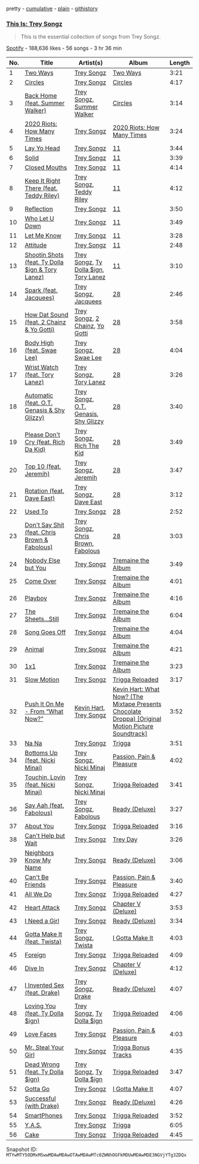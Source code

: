 pretty - [cumulative](/playlists/cumulative/37i9dQZF1DX5xFQkXoZxdM.md) - [plain](/playlists/plain/37i9dQZF1DX5xFQkXoZxdM) - [githistory](https://github.githistory.xyz/mackorone/spotify-playlist-archive/blob/main/playlists/plain/37i9dQZF1DX5xFQkXoZxdM)

### [This Is: Trey Songz](https://open.spotify.com/playlist/37i9dQZF1DX5xFQkXoZxdM)

> This is the essential collection of songs from Trey Songz.

[Spotify](https://open.spotify.com/user/spotify) - 188,636 likes - 56 songs - 3 hr 36 min

| No. | Title | Artist(s) | Album | Length |
|---|---|---|---|---|
| 1 | [Two Ways](https://open.spotify.com/track/7GIPHrEFcN8pt7ORkkJemv) | [Trey Songz](https://open.spotify.com/artist/2iojnBLj0qIMiKPvVhLnsH) | [Two Ways](https://open.spotify.com/album/5QTUcfQ5QvsOsCzaEAan6e) | 3:21 |
| 2 | [Circles](https://open.spotify.com/track/5i2oI7MyeTiesGzIER2Tvx) | [Trey Songz](https://open.spotify.com/artist/2iojnBLj0qIMiKPvVhLnsH) | [Circles](https://open.spotify.com/album/1WOVH3u0VVMiJh2geTLMa2) | 4:17 |
| 3 | [Back Home \(feat\. Summer Walker\)](https://open.spotify.com/track/5mEVSbyxT38iS2w7xG1c7R) | [Trey Songz](https://open.spotify.com/artist/2iojnBLj0qIMiKPvVhLnsH), [Summer Walker](https://open.spotify.com/artist/57LYzLEk2LcFghVwuWbcuS) | [Circles](https://open.spotify.com/album/1WOVH3u0VVMiJh2geTLMa2) | 3:14 |
| 4 | [2020 Riots: How Many Times](https://open.spotify.com/track/2jLDRXGpa9yJ9fuhySSV8P) | [Trey Songz](https://open.spotify.com/artist/2iojnBLj0qIMiKPvVhLnsH) | [2020 Riots: How Many Times](https://open.spotify.com/album/6RVQj393o1m6WPo3ytElmD) | 3:24 |
| 5 | [Lay Yo Head](https://open.spotify.com/track/31r9G4vYv3AprvPJM7AsX9) | [Trey Songz](https://open.spotify.com/artist/2iojnBLj0qIMiKPvVhLnsH) | [11](https://open.spotify.com/album/5Pp9dmBGExH4FNLlaLsLde) | 3:44 |
| 6 | [Solid](https://open.spotify.com/track/7pSn2j9BhIWMqmKDfhkbTQ) | [Trey Songz](https://open.spotify.com/artist/2iojnBLj0qIMiKPvVhLnsH) | [11](https://open.spotify.com/album/5Pp9dmBGExH4FNLlaLsLde) | 3:39 |
| 7 | [Closed Mouths](https://open.spotify.com/track/5QmiMINK8PVpuromxLVqJn) | [Trey Songz](https://open.spotify.com/artist/2iojnBLj0qIMiKPvVhLnsH) | [11](https://open.spotify.com/album/5Pp9dmBGExH4FNLlaLsLde) | 4:14 |
| 8 | [Keep It Right There \(feat\. Teddy Riley\)](https://open.spotify.com/track/3a5E43VYhAo25NlVLDPPQd) | [Trey Songz](https://open.spotify.com/artist/2iojnBLj0qIMiKPvVhLnsH), [Teddy Riley](https://open.spotify.com/artist/5VDmBevaLkMLnK0rLOjijw) | [11](https://open.spotify.com/album/5Pp9dmBGExH4FNLlaLsLde) | 4:12 |
| 9 | [Reflection](https://open.spotify.com/track/10qFh6PlEkDZBdgkyXmL3R) | [Trey Songz](https://open.spotify.com/artist/2iojnBLj0qIMiKPvVhLnsH) | [11](https://open.spotify.com/album/5Pp9dmBGExH4FNLlaLsLde) | 3:50 |
| 10 | [Who Let U Down](https://open.spotify.com/track/7GCCR2IyFylZO621gkKmww) | [Trey Songz](https://open.spotify.com/artist/2iojnBLj0qIMiKPvVhLnsH) | [11](https://open.spotify.com/album/5Pp9dmBGExH4FNLlaLsLde) | 3:49 |
| 11 | [Let Me Know](https://open.spotify.com/track/4qEuVZCXLi9IFhkWzhj3GS) | [Trey Songz](https://open.spotify.com/artist/2iojnBLj0qIMiKPvVhLnsH) | [11](https://open.spotify.com/album/5Pp9dmBGExH4FNLlaLsLde) | 3:28 |
| 12 | [Attitude](https://open.spotify.com/track/385QArWR7KoT1hFLZoAZCc) | [Trey Songz](https://open.spotify.com/artist/2iojnBLj0qIMiKPvVhLnsH) | [11](https://open.spotify.com/album/5Pp9dmBGExH4FNLlaLsLde) | 2:48 |
| 13 | [Shootin Shots \(feat\. Ty Dolla $ign & Tory Lanez\)](https://open.spotify.com/track/6oxV0UoJllrXUFGsGxe2iT) | [Trey Songz](https://open.spotify.com/artist/2iojnBLj0qIMiKPvVhLnsH), [Ty Dolla $ign](https://open.spotify.com/artist/7c0XG5cIJTrrAgEC3ULPiq), [Tory Lanez](https://open.spotify.com/artist/2jku7tDXc6XoB6MO2hFuqg) | [11](https://open.spotify.com/album/5Pp9dmBGExH4FNLlaLsLde) | 3:10 |
| 14 | [Spark \(feat\. Jacquees\)](https://open.spotify.com/track/4UVi6KT98KVLL27z2buJlG) | [Trey Songz](https://open.spotify.com/artist/2iojnBLj0qIMiKPvVhLnsH), [Jacquees](https://open.spotify.com/artist/4tMm1dU6Gn04VAZ9ClHcIZ) | [28](https://open.spotify.com/album/0DOSrX5RdPZhLBAuEmO6De) | 2:46 |
| 15 | [How Dat Sound \(feat\. 2 Chainz & Yo Gotti\)](https://open.spotify.com/track/54ZG8SPqphWy23Og6nH7PY) | [Trey Songz](https://open.spotify.com/artist/2iojnBLj0qIMiKPvVhLnsH), [2 Chainz](https://open.spotify.com/artist/17lzZA2AlOHwCwFALHttmp), [Yo Gotti](https://open.spotify.com/artist/6Ha4aES39QiVjR0L2lwuwq) | [28](https://open.spotify.com/album/0DOSrX5RdPZhLBAuEmO6De) | 3:58 |
| 16 | [Body High \(feat\. Swae Lee\)](https://open.spotify.com/track/1SEcBXRlFw5R5QAXntDrwH) | [Trey Songz](https://open.spotify.com/artist/2iojnBLj0qIMiKPvVhLnsH), [Swae Lee](https://open.spotify.com/artist/1zNqQNIdeOUZHb8zbZRFMX) | [28](https://open.spotify.com/album/0DOSrX5RdPZhLBAuEmO6De) | 4:04 |
| 17 | [Wrist Watch \(feat\. Tory Lanez\)](https://open.spotify.com/track/4bvVvzmt4s1saVh2Es97Yx) | [Trey Songz](https://open.spotify.com/artist/2iojnBLj0qIMiKPvVhLnsH), [Tory Lanez](https://open.spotify.com/artist/2jku7tDXc6XoB6MO2hFuqg) | [28](https://open.spotify.com/album/0DOSrX5RdPZhLBAuEmO6De) | 3:26 |
| 18 | [Automatic \(feat\. O.T\. Genasis & Shy Glizzy\)](https://open.spotify.com/track/6YGjWy2mYuDTnthLMdPzHP) | [Trey Songz](https://open.spotify.com/artist/2iojnBLj0qIMiKPvVhLnsH), [O.T\. Genasis](https://open.spotify.com/artist/1Zatb2YN4erBOoSivOXc0o), [Shy Glizzy](https://open.spotify.com/artist/1DvtabXAjfrMihPP6JQdHs) | [28](https://open.spotify.com/album/0DOSrX5RdPZhLBAuEmO6De) | 3:40 |
| 19 | [Please Don't Cry \(feat\. Rich Da Kid\)](https://open.spotify.com/track/1hnNHPy45iCbdXxFTusDOn) | [Trey Songz](https://open.spotify.com/artist/2iojnBLj0qIMiKPvVhLnsH), [Rich The Kid](https://open.spotify.com/artist/1pPmIToKXyGdsCF6LmqLmI) | [28](https://open.spotify.com/album/0DOSrX5RdPZhLBAuEmO6De) | 3:49 |
| 20 | [Top 10 \(feat\. Jeremih\)](https://open.spotify.com/track/6mtFYedCI3JMISqd7rITVw) | [Trey Songz](https://open.spotify.com/artist/2iojnBLj0qIMiKPvVhLnsH), [Jeremih](https://open.spotify.com/artist/3KV3p5EY4AvKxOlhGHORLg) | [28](https://open.spotify.com/album/0DOSrX5RdPZhLBAuEmO6De) | 3:47 |
| 21 | [Rotation \(feat\. Dave East\)](https://open.spotify.com/track/7yPySqBggjpWsuM7BjYevD) | [Trey Songz](https://open.spotify.com/artist/2iojnBLj0qIMiKPvVhLnsH), [Dave East](https://open.spotify.com/artist/7e10JUMF7MJmmwYpnTSMI5) | [28](https://open.spotify.com/album/0DOSrX5RdPZhLBAuEmO6De) | 3:12 |
| 22 | [Used To](https://open.spotify.com/track/4qch7lIHzL2ZphmFlD0B8Z) | [Trey Songz](https://open.spotify.com/artist/2iojnBLj0qIMiKPvVhLnsH) | [28](https://open.spotify.com/album/0DOSrX5RdPZhLBAuEmO6De) | 2:52 |
| 23 | [Don't Say Shit \(feat\. Chris Brown & Fabolous\)](https://open.spotify.com/track/5ZnWj1YrfW9jdRxgRDMarB) | [Trey Songz](https://open.spotify.com/artist/2iojnBLj0qIMiKPvVhLnsH), [Chris Brown](https://open.spotify.com/artist/7bXgB6jMjp9ATFy66eO08Z), [Fabolous](https://open.spotify.com/artist/0YWxKQj2Go9CGHCp77UOyy) | [28](https://open.spotify.com/album/0DOSrX5RdPZhLBAuEmO6De) | 3:03 |
| 24 | [Nobody Else but You](https://open.spotify.com/track/1HOUzEsetdIPSpAgRPhZQt) | [Trey Songz](https://open.spotify.com/artist/2iojnBLj0qIMiKPvVhLnsH) | [Tremaine the Album](https://open.spotify.com/album/5gQtvMHA7yqdzKXrHpe63C) | 3:49 |
| 25 | [Come Over](https://open.spotify.com/track/7L0sPpF8fzmXxygzY2PdCo) | [Trey Songz](https://open.spotify.com/artist/2iojnBLj0qIMiKPvVhLnsH) | [Tremaine the Album](https://open.spotify.com/album/5gQtvMHA7yqdzKXrHpe63C) | 4:01 |
| 26 | [Playboy](https://open.spotify.com/track/5mff6Pbc4xGzsJojktF0Ua) | [Trey Songz](https://open.spotify.com/artist/2iojnBLj0qIMiKPvVhLnsH) | [Tremaine the Album](https://open.spotify.com/album/5gQtvMHA7yqdzKXrHpe63C) | 4:16 |
| 27 | [The Sheets...Still](https://open.spotify.com/track/2pqr9hcN6AVdlbgqw8ULPk) | [Trey Songz](https://open.spotify.com/artist/2iojnBLj0qIMiKPvVhLnsH) | [Tremaine the Album](https://open.spotify.com/album/5gQtvMHA7yqdzKXrHpe63C) | 6:04 |
| 28 | [Song Goes Off](https://open.spotify.com/track/7L87B1YWTT11I0mSAEYEOF) | [Trey Songz](https://open.spotify.com/artist/2iojnBLj0qIMiKPvVhLnsH) | [Tremaine the Album](https://open.spotify.com/album/5gQtvMHA7yqdzKXrHpe63C) | 4:04 |
| 29 | [Animal](https://open.spotify.com/track/2Ju4c6LkBAzhYg5Spp5pWK) | [Trey Songz](https://open.spotify.com/artist/2iojnBLj0qIMiKPvVhLnsH) | [Tremaine the Album](https://open.spotify.com/album/5gQtvMHA7yqdzKXrHpe63C) | 4:21 |
| 30 | [1x1](https://open.spotify.com/track/4YkX9Qiys9ICKCpio9jTpc) | [Trey Songz](https://open.spotify.com/artist/2iojnBLj0qIMiKPvVhLnsH) | [Tremaine the Album](https://open.spotify.com/album/5gQtvMHA7yqdzKXrHpe63C) | 3:23 |
| 31 | [Slow Motion](https://open.spotify.com/track/4NYwy0R3NdvORX2B6OZXBT) | [Trey Songz](https://open.spotify.com/artist/2iojnBLj0qIMiKPvVhLnsH) | [Trigga Reloaded](https://open.spotify.com/album/3pKTKC0AAe3yTcXQLzvpSW) | 3:17 |
| 32 | [Push It On Me \- From “What Now?”](https://open.spotify.com/track/0wasgXy8PI6t4EfA49YnXE) | [Kevin Hart](https://open.spotify.com/artist/3rHl3rSgCnHhOlVB87ZxyF), [Trey Songz](https://open.spotify.com/artist/2iojnBLj0qIMiKPvVhLnsH) | [Kevin Hart: What Now? \(The Mixtape Presents Chocolate Droppa\) \[Original Motion Picture Soundtrack\]](https://open.spotify.com/album/3AFjaBvKk8vtVkaTtXA4QY) | 3:52 |
| 33 | [Na Na](https://open.spotify.com/track/5maiP9UMnTSgoxPX8X3bdz) | [Trey Songz](https://open.spotify.com/artist/2iojnBLj0qIMiKPvVhLnsH) | [Trigga](https://open.spotify.com/album/00no0cywmc15sIIoys7kM9) | 3:51 |
| 34 | [Bottoms Up \(feat\. Nicki Minaj\)](https://open.spotify.com/track/2IpGdrWvIZipmaxo1YRxw5) | [Trey Songz](https://open.spotify.com/artist/2iojnBLj0qIMiKPvVhLnsH), [Nicki Minaj](https://open.spotify.com/artist/0hCNtLu0JehylgoiP8L4Gh) | [Passion, Pain & Pleasure](https://open.spotify.com/album/5Qex4ioxOJfHrnsWbt8Zlj) | 4:02 |
| 35 | [Touchin, Lovin \(feat\. Nicki Minaj\)](https://open.spotify.com/track/4bkhs6spQvVnVJAlXuKR6a) | [Trey Songz](https://open.spotify.com/artist/2iojnBLj0qIMiKPvVhLnsH), [Nicki Minaj](https://open.spotify.com/artist/0hCNtLu0JehylgoiP8L4Gh) | [Trigga Reloaded](https://open.spotify.com/album/3pKTKC0AAe3yTcXQLzvpSW) | 3:41 |
| 36 | [Say Aah \(feat\. Fabolous\)](https://open.spotify.com/track/2fQ6sBFWaLv2Gxos4igHLy) | [Trey Songz](https://open.spotify.com/artist/2iojnBLj0qIMiKPvVhLnsH), [Fabolous](https://open.spotify.com/artist/0YWxKQj2Go9CGHCp77UOyy) | [Ready \(Deluxe\)](https://open.spotify.com/album/44jrX3SThj7pFjOzUTLm85) | 3:27 |
| 37 | [About You](https://open.spotify.com/track/2ssYQKMqVUkoQgi02PmDPB) | [Trey Songz](https://open.spotify.com/artist/2iojnBLj0qIMiKPvVhLnsH) | [Trigga Reloaded](https://open.spotify.com/album/3pKTKC0AAe3yTcXQLzvpSW) | 3:16 |
| 38 | [Can't Help but Wait](https://open.spotify.com/track/5k3VjTwIsOjQ2woGz3Yx71) | [Trey Songz](https://open.spotify.com/artist/2iojnBLj0qIMiKPvVhLnsH) | [Trey Day](https://open.spotify.com/album/6vnUL0NxqV1JrBvYW1M2wn) | 3:26 |
| 39 | [Neighbors Know My Name](https://open.spotify.com/track/6jvvpPJQJy5rMOEkLlADl6) | [Trey Songz](https://open.spotify.com/artist/2iojnBLj0qIMiKPvVhLnsH) | [Ready \(Deluxe\)](https://open.spotify.com/album/44jrX3SThj7pFjOzUTLm85) | 3:06 |
| 40 | [Can't Be Friends](https://open.spotify.com/track/0H6fDB7YaMZe1rXCmATx9l) | [Trey Songz](https://open.spotify.com/artist/2iojnBLj0qIMiKPvVhLnsH) | [Passion, Pain & Pleasure](https://open.spotify.com/album/5Qex4ioxOJfHrnsWbt8Zlj) | 3:40 |
| 41 | [All We Do](https://open.spotify.com/track/2yZKtBfdFdvcfjtAbSIsRb) | [Trey Songz](https://open.spotify.com/artist/2iojnBLj0qIMiKPvVhLnsH) | [Trigga Reloaded](https://open.spotify.com/album/3pKTKC0AAe3yTcXQLzvpSW) | 4:27 |
| 42 | [Heart Attack](https://open.spotify.com/track/25CA8QVJQrh5R05UUCaODM) | [Trey Songz](https://open.spotify.com/artist/2iojnBLj0qIMiKPvVhLnsH) | [Chapter V \(Deluxe\)](https://open.spotify.com/album/24IexOT10jPuK3MR6cS3ag) | 3:53 |
| 43 | [I Need a Girl](https://open.spotify.com/track/5cU50IAoAFF7qFWOtdbEjr) | [Trey Songz](https://open.spotify.com/artist/2iojnBLj0qIMiKPvVhLnsH) | [Ready \(Deluxe\)](https://open.spotify.com/album/44jrX3SThj7pFjOzUTLm85) | 3:34 |
| 44 | [Gotta Make It \(feat\. Twista\)](https://open.spotify.com/track/4xONUhRpKk1UIBsCSdviQo) | [Trey Songz](https://open.spotify.com/artist/2iojnBLj0qIMiKPvVhLnsH), [Twista](https://open.spotify.com/artist/6vbY3hOaCAhC7VjucswgdS) | [I Gotta Make It](https://open.spotify.com/album/7sPfDVisrecDYGwiwXeEgW) | 4:03 |
| 45 | [Foreign](https://open.spotify.com/track/0tyYpW6eJ2q7Dtfyc3v7rO) | [Trey Songz](https://open.spotify.com/artist/2iojnBLj0qIMiKPvVhLnsH) | [Trigga Reloaded](https://open.spotify.com/album/3pKTKC0AAe3yTcXQLzvpSW) | 4:09 |
| 46 | [Dive In](https://open.spotify.com/track/43hHjvaO9brl5t7ywedeyx) | [Trey Songz](https://open.spotify.com/artist/2iojnBLj0qIMiKPvVhLnsH) | [Chapter V \(Deluxe\)](https://open.spotify.com/album/24IexOT10jPuK3MR6cS3ag) | 4:12 |
| 47 | [I Invented Sex \(feat\. Drake\)](https://open.spotify.com/track/1Ug1mV9h5qVSs4rvvnQWux) | [Trey Songz](https://open.spotify.com/artist/2iojnBLj0qIMiKPvVhLnsH), [Drake](https://open.spotify.com/artist/3TVXtAsR1Inumwj472S9r4) | [Ready \(Deluxe\)](https://open.spotify.com/album/44jrX3SThj7pFjOzUTLm85) | 4:07 |
| 48 | [Loving You \(feat\. Ty Dolla $ign\)](https://open.spotify.com/track/6cdMGLGp5unTMOf0l5AZxr) | [Trey Songz](https://open.spotify.com/artist/2iojnBLj0qIMiKPvVhLnsH), [Ty Dolla $ign](https://open.spotify.com/artist/7c0XG5cIJTrrAgEC3ULPiq) | [Trigga Reloaded](https://open.spotify.com/album/3pKTKC0AAe3yTcXQLzvpSW) | 4:06 |
| 49 | [Love Faces](https://open.spotify.com/track/5rX60GiR64Epgri9Ubjzg9) | [Trey Songz](https://open.spotify.com/artist/2iojnBLj0qIMiKPvVhLnsH) | [Passion, Pain & Pleasure](https://open.spotify.com/album/5Qex4ioxOJfHrnsWbt8Zlj) | 4:03 |
| 50 | [Mr\. Steal Your Girl](https://open.spotify.com/track/6RUW0LBZ49ydQ0h8hppYSk) | [Trey Songz](https://open.spotify.com/artist/2iojnBLj0qIMiKPvVhLnsH) | [Trigga Bonus Tracks](https://open.spotify.com/album/1z5dEyJs0uV8cW2E7S2vut) | 4:35 |
| 51 | [Dead Wrong \(feat\. Ty Dolla $ign\)](https://open.spotify.com/track/5VzHb4qg6PTzTosl3ckZ84) | [Trey Songz](https://open.spotify.com/artist/2iojnBLj0qIMiKPvVhLnsH), [Ty Dolla $ign](https://open.spotify.com/artist/7c0XG5cIJTrrAgEC3ULPiq) | [Trigga Reloaded](https://open.spotify.com/album/3pKTKC0AAe3yTcXQLzvpSW) | 3:47 |
| 52 | [Gotta Go](https://open.spotify.com/track/5Q4lFAfvLhGB7DNcg2DwgA) | [Trey Songz](https://open.spotify.com/artist/2iojnBLj0qIMiKPvVhLnsH) | [I Gotta Make It](https://open.spotify.com/album/7sPfDVisrecDYGwiwXeEgW) | 4:07 |
| 53 | [Successful \(with Drake\)](https://open.spotify.com/track/2SItJHNsf37kaAi3IXjyft) | [Trey Songz](https://open.spotify.com/artist/2iojnBLj0qIMiKPvVhLnsH) | [Ready \(Deluxe\)](https://open.spotify.com/album/44jrX3SThj7pFjOzUTLm85) | 4:26 |
| 54 | [SmartPhones](https://open.spotify.com/track/0f3VEP2XAWkiqovfANBalZ) | [Trey Songz](https://open.spotify.com/artist/2iojnBLj0qIMiKPvVhLnsH) | [Trigga Reloaded](https://open.spotify.com/album/3pKTKC0AAe3yTcXQLzvpSW) | 3:52 |
| 55 | [Y.A.S.](https://open.spotify.com/track/7K4pZy8fgpOr1Gpr9RRwuO) | [Trey Songz](https://open.spotify.com/artist/2iojnBLj0qIMiKPvVhLnsH) | [Trigga](https://open.spotify.com/album/00no0cywmc15sIIoys7kM9) | 6:05 |
| 56 | [Cake](https://open.spotify.com/track/23znB7WDG5MBUiGSsdvYRw) | [Trey Songz](https://open.spotify.com/artist/2iojnBLj0qIMiKPvVhLnsH) | [Trigga Reloaded](https://open.spotify.com/album/3pKTKC0AAe3yTcXQLzvpSW) | 4:45 |

Snapshot ID: `MTYwMTY5ODMxMSwwMDAwMDAwOTAwMDAwMTc0ZWNhOGFkMDUwMDAwMDE3NGVjYTg3ZDQx`